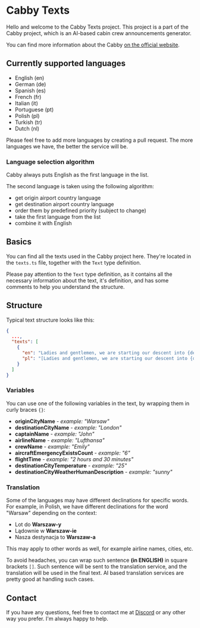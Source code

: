 # Cabby Texts

Hello and welcome to the Cabby Texts project. This project is a part of the Cabby project, which is an AI-based cabin crew announcements generator.

You can find more information about the Cabby [on the official website](https://www.flyingart.dev/cabby).

## Currently supported languages
- English (en)
- German (de)
- Spanish (es)
- French (fr)
- Italian (it)
- Portuguese (pt)
- Polish (pl)
- Turkish (tr)
- Dutch (nl)

Please feel free to add more languages by creating a pull request. The more languages we have, the better the service will be.

### Language selection algorithm

Cabby always puts English as the first language in the list. 

The second language is taken using the following algorithm:
- get origin airport country language
- get destination airport country language
- order them by predefined priority (subject to change)
- take the first language from the list
- combine it with English

## Basics

You can find all the texts used in the Cabby project here. They're located in the `texts.ts` file, together with the `Text` type definition. 

Please pay attention to the `Text` type definition, as it contains all the necessary information about the text, it's definition, and has some comments to help you understand the structure.

## Structure

Typical text structure looks like this:

```json
{
  ...,
  "texts": [
    {
      "en": "Ladies and gentlemen, we are starting our descent into {destinationCityName}. Please make sure that your seatbelt is fastened and your seat back and tray table are in the upright position. We will collect any remaining service items in a few minutes. Thank you.",
      "pl": "[Ladies and gentlemen, we are starting our descent into {destinationCityName}.] Prosimy o upewnienie się, że Państwa pasy są zapięte, a oparcie fotela i stolik są w pozycji pionowej. Wkrótce zbierzemy śmieci. Dziękujemy."
    }
  ]
}
```

### Variables

You can use one of the following variables in the text, by wrapping them in curly braces `{}`:

- **originCityName** - _example: "Warsaw"_
- **destinationCityName** - _example: "London"_
- **captainName** - _example: "John"_
- **airlineName** - _example: "Lufthansa"_
- **crewName** - _example: "Emily"_
- **aircraftEmergencyExistsCount** - _example: "6"_
- **flightTime** - _example: "2 hours and 30 minutes"_
- **destinationCityTemperature** - _example: "25"_
- **destinationCityWeatherHumanDescription** - _example: "sunny"_

### Translation

Some of the languages may have different declinations for specific words. For example, in Polish, we have different declinations for the word "Warsaw" depending on the context:

- Lot do **Warszaw-y**
- Lądownie w **Warszaw-ie**
- Nasza destynacja to **Warszaw-a**

This may apply to other words as well, for example airline names, cities, etc.

To avoid headaches, you can wrap such sentence **(in ENGLISH)** in square brackets `[]`. Such sentence will be sent to the translation service, and the translation will be used in the final text. AI based translation services are pretty good at handling such cases.

## Contact

If you have any questions, feel free to contact me at [Discord](https://discord.gg/pmAtpESgbH) or any other way you prefer. I'm always happy to help.

